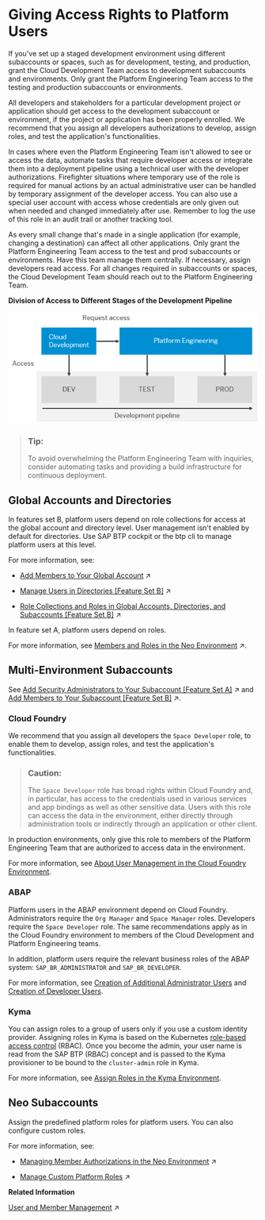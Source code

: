 <!-- loioa03d08e4038b46d480c410395593bbd2 -->

# Giving Access Rights to Platform Users

If you've set up a staged development environment using different subaccounts or spaces, such as for development, testing, and production, grant the Cloud Development Team access to development subaccounts and environments. Only grant the Platform Engineering Team access to the testing and production subaccounts or environments.

All developers and stakeholders for a particular development project or application should get access to the development subaccount or environment, if the project or application has been properly enrolled. We recommend that you assign all developers authorizations to develop, assign roles, and test the application's functionalities.

In cases where even the Platform Engineering Team isn't allowed to see or access the data, automate tasks that require developer access or integrate them into a deployment pipeline using a technical user with the developer authorizations. Firefighter situations where temporary use of the role is required for manual actions by an actual administrative user can be handled by temporary assignment of the developer access. You can also use a special user account with access whose credentials are only given out when needed and changed immediately after use. Remember to log the use of this role in an audit trail or another tracking tool.

As every small change that's made in a single application \(for example, changing a destination\) can affect all other applications. Only grant the Platform Engineering Team access to the test and prod subaccounts or environments. Have this team manage them centrally. If necessary, assign developers read access. For all changes required in subaccounts or spaces, the Cloud Development Team should reach out to the Platform Engineering Team.

  
  
**Division of Access to Different Stages of the Development Pipeline**

![](images/dev_pipeline_best_practices_pptx_6451607.png "Division of Access to Different Stages of the Development Pipeline")

> ### Tip:  
> To avoid overwhelming the Platform Engineering Team with inquiries, consider automating tasks and providing a build infrastructure for continuous deployment.



<a name="loioa03d08e4038b46d480c410395593bbd2__section_oz4_t5p_dyb"/>

## Global Accounts and Directories

In features set B, platform users depend on role collections for access at the global account and directory level. User management isn't enabled by default for directories. Use SAP BTP cockpit or the btp cli to manage platform users at this level.

For more information, see:

-   [Add Members to Your Global Account](https://help.sap.com/viewer/65de2977205c403bbc107264b8eccf4b/Cloud/en-US/4a0491330a164f5a873fa630c7f45f06.html "Add users as global account members using the SAP BTP cockpit.") :arrow_upper_right:

-   [Manage Users in Directories \[Feature Set B\]](https://help.sap.com/viewer/65de2977205c403bbc107264b8eccf4b/Cloud/en-US/ff4d4a4caff94b0486b6427eaa8a0b91.html "Manage members in your directory using the SAP BTP cockpit.") :arrow_upper_right:

-   [Role Collections and Roles in Global Accounts, Directories, and Subaccounts \[Feature Set B\]](https://help.sap.com/viewer/65de2977205c403bbc107264b8eccf4b/Cloud/en-US/0039cf082d3d43eba9200fe15647922a.html "In the cloud management tools feature set B, SAP BTP provides a set of role collections to set up administrator access to your global account and subaccounts.") :arrow_upper_right:


In feature set A, platform users depend on roles.

For more information, see [Members and Roles in the Neo Environment](https://help.sap.com/viewer/ea72206b834e4ace9cd834feed6c0e09/Cloud/en-US/5414d4e295ef48f88c35de15e6498ede.html "A member is a user who is assigned to an SAP BTP global account or subaccount. A member automatically has the permissions required to use the SAP BTP functionality within the scope of the respective accounts and as permitted by their account member roles.") :arrow_upper_right:.



<a name="loioa03d08e4038b46d480c410395593bbd2__section_pc4_dbx_byb"/>

## Multi-Environment Subaccounts

See [Add Security Administrators to Your Subaccount \[Feature Set A\]](https://help.sap.com/viewer/65de2977205c403bbc107264b8eccf4b/Cloud/en-US/fea877c449ba4c5fbb0aafd92a80afb4.html "Running on the cloud management tools feature set A: Security administrators manage the user and role assignments in their subaccounts. They also determine which identity providers their subaccounts trust.") :arrow_upper_right: and [Add Members to Your Subaccount \[Feature Set B\]](https://help.sap.com/viewer/65de2977205c403bbc107264b8eccf4b/Cloud/en-US/1e1b7b60bb1b4764a2d4bb96bd73182d.html "Add members to your subaccount to enable users to access resources available there. Platform users manage subaccounts with cloud management tools, while business users consume applications and services.") :arrow_upper_right:.



### Cloud Foundry

We recommend that you assign all developers the `Space Developer` role, to enable them to develop, assign roles, and test the application's functionalities.

> ### Caution:  
> The `Space Developer` role has broad rights within Cloud Foundry and, in particular, has access to the credentials used in various services and app bindings as well as other sensitive data. Users with this role can access the data in the environment, either directly through administration tools or indirectly through an application or other client.

In production environments, only give this role to members of the Platform Engineering Team that are authorized to access data in the environment.

For more information, see [About User Management in the Cloud Foundry Environment](https://help.sap.com/docs/BTP/65de2977205c403bbc107264b8eccf4b/8e6ce969c432437dbaecedea385df8c8.html).



### ABAP

Platform users in the ABAP environment depend on Cloud Foundry. Administrators require the `Org Manager` and `Space Manager` roles. Developers require the `Space Developer` role. The same recommendations apply as in the Cloud Foundry environment to members of the Cloud Development and Platform Engineering teams.

In addition, platform users require the relevant business roles of the ABAP system: `SAP_BR_ADMINISTRATOR` and `SAP_BR_DEVELOPER`.

For more information, see [Creation of Additional Administrator Users](https://help.sap.com/docs/BTP/65de2977205c403bbc107264b8eccf4b/ced83807a6dc4e33a2cfcdce06e9f9f3.html) and [Creation of Developer Users](https://help.sap.com/docs/BTP/65de2977205c403bbc107264b8eccf4b/f87151e385ba428cb7d12d0085060ebc.html).



### Kyma

You can assign roles to a group of users only if you use a custom identity provider. Assigning roles in Kyma is based on the Kubernetes [role-based access control](https://kubernetes.io/docs/reference/access-authn-authz/rbac/) \(RBAC\). Once you become the admin, your user name is read from the SAP BTP \(RBAC\) concept and is passed to the Kyma provisioner to be bound to the `cluster-admin` role in Kyma.

For more information, see [Assign Roles in the Kyma Environment](https://help.sap.com/docs/BTP/65de2977205c403bbc107264b8eccf4b/148ae38b7d6f4e61bbb696bbfb3996b2.html).



<a name="loioa03d08e4038b46d480c410395593bbd2__section_kc1_fbx_byb"/>

## Neo Subaccounts

Assign the predefined platform roles for platform users. You can also configure custom roles.

For more information, see:

-   [Managing Member Authorizations in the Neo Environment](https://help.sap.com/viewer/ea72206b834e4ace9cd834feed6c0e09/Cloud/en-US/a1ab5c4cc117455392cd0a512c7f890d.html "SAP BTP includes predefined platform roles that support the typical tasks performed by users when interacting with the platform. In addition, subaccount administrators can combine various scopes into a custom platform role that addresses their individual requirements.") :arrow_upper_right:

-   [Manage Custom Platform Roles](https://help.sap.com/viewer/ea72206b834e4ace9cd834feed6c0e09/Cloud/en-US/ede5f721e78e4d678c87c8a200c564ca.html "Subaccount administrators can define custom platform roles and assign them to the members of its subaccounts.") :arrow_upper_right:


**Related Information**  


[User and Member Management](https://help.sap.com/viewer/65de2977205c403bbc107264b8eccf4b/Cloud/en-US/cc1c676b43904066abb2a4838cbd0c37.html "On SAP BTP, member management happens at all levels from global account to environment, while user management is done for business applications.") :arrow_upper_right:

